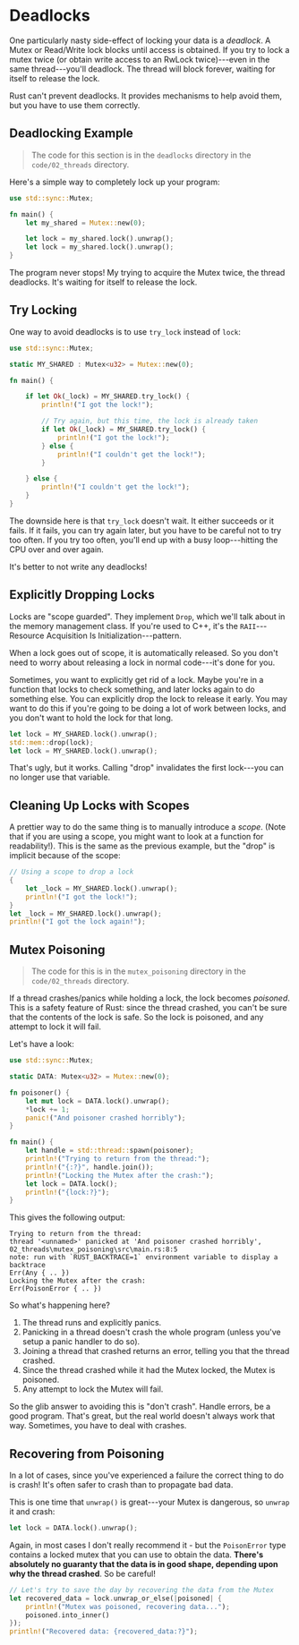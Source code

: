 # Deadlocks

One particularly nasty side-effect of locking your data is a *deadlock*. A Mutex or Read/Write lock blocks until access is obtained. If you try to lock a mutex twice (or obtain write access to an RwLock twice)---even in the same thread---you'll deadlock. The thread will block forever, waiting for itself to release the lock.

Rust can't prevent deadlocks. It provides mechanisms to help avoid them, but you have to use them correctly.

## Deadlocking Example

> The code for this section is in the `deadlocks` directory in the `code/02_threads` directory.

Here's a simple way to completely lock up your program:

```rust
use std::sync::Mutex;

fn main() {
    let my_shared = Mutex::new(0);

    let lock = my_shared.lock().unwrap();
    let lock = my_shared.lock().unwrap();
}
```

The program never stops! My trying to acquire the Mutex twice, the thread deadlocks. It's waiting for itself to release the lock.

## Try Locking

One way to avoid deadlocks is to use `try_lock` instead of `lock`:

```rust
use std::sync::Mutex;

static MY_SHARED : Mutex<u32> = Mutex::new(0);

fn main() {

    if let Ok(_lock) = MY_SHARED.try_lock() {
        println!("I got the lock!");

        // Try again, but this time, the lock is already taken
        if let Ok(_lock) = MY_SHARED.try_lock() {
            println!("I got the lock!");
        } else {
            println!("I couldn't get the lock!");
        }

    } else {
        println!("I couldn't get the lock!");
    }
}
```

The downside here is that `try_lock` doesn't wait. It either succeeds or it fails. If it fails, you can try again later, but you have to be careful not to try too often. If you try too often, you'll end up with a busy loop---hitting the CPU over and over again.

It's better to not write any deadlocks!

## Explicitly Dropping Locks

Locks are "scope guarded". They implement `Drop`, which we'll talk about in the memory management class. If you're used to C++, it's the `RAII`---Resource Acquisition Is Initialization---pattern.

When a lock goes out of scope, it is automatically released. So you don't need to worry about releasing a lock in normal code---it's done for you.

Sometimes, you want to explicitly get rid of a lock. Maybe you're in a function that locks to check something, and later locks again to do something else. You can explicitly drop the lock to release it early. You may want to do this if you're going to be doing a lot of work between locks, and you don't want to hold the lock for that long.

```rust
let lock = MY_SHARED.lock().unwrap();
std::mem::drop(lock);
let lock = MY_SHARED.lock().unwrap();
```

That's ugly, but it works. Calling "drop" invalidates the first lock---you can no longer use that variable.

## Cleaning Up Locks with Scopes

A prettier way to do the same thing is to manually introduce a *scope*. (Note that if you are using a scope, you might want to look at a function for readability!). This is the same as the previous example, but the "drop" is implicit because of the scope:

```rust
// Using a scope to drop a lock
{
    let _lock = MY_SHARED.lock().unwrap();
    println!("I got the lock!");
}
let _lock = MY_SHARED.lock().unwrap();
println!("I got the lock again!");
```

## Mutex Poisoning

> The code for this is in the `mutex_poisoning` directory in the `code/02_threads` directory.

If a thread crashes/panics while holding a lock, the lock becomes *poisoned*. This is a safety feature of Rust: since the thread crashed, you can't be sure that the contents of the lock is safe. So the lock is poisoned, and any attempt to lock it will fail.

Let's have a look:

```rust
use std::sync::Mutex;

static DATA: Mutex<u32> = Mutex::new(0);

fn poisoner() {
    let mut lock = DATA.lock().unwrap();
    *lock += 1;
    panic!("And poisoner crashed horribly");
}

fn main() {
    let handle = std::thread::spawn(poisoner);
    println!("Trying to return from the thread:");
    println!("{:?}", handle.join());
    println!("Locking the Mutex after the crash:");
    let lock = DATA.lock();
    println!("{lock:?}");
}
```

This gives the following output:

```
Trying to return from the thread:
thread '<unnamed>' panicked at 'And poisoner crashed horribly', 02_threads\mutex_poisoning\src\main.rs:8:5
note: run with `RUST_BACKTRACE=1` environment variable to display a backtrace
Err(Any { .. })
Locking the Mutex after the crash:
Err(PoisonError { .. })
```

So what's happening here?

1. The thread runs and explicitly panics.
2. Panicking in a thread doesn't crash the whole program (unless you've setup a panic handler to do so).
3. Joining a thread that crashed returns an error, telling you that the thread crashed.
4. Since the thread crashed while it had the Mutex locked, the Mutex is poisoned.
5. Any attempt to lock the Mutex will fail.

So the glib answer to avoiding this is "don't crash". Handle errors, be a good program. That's great, but the real world doesn't always work that way. Sometimes, you have to deal with crashes.

## Recovering from Poisoning

In a lot of cases, since you've experienced a failure the correct thing to do is crash! It's often safer to crash than to propagate bad data.

This is one time that `unwrap()` is great---your Mutex is dangerous, so `unwrap` it and crash:

```rust
let lock = DATA.lock().unwrap();
```

Again, in most cases I don't really recommend it - but the `PoisonError` type contains a locked mutex that you can use to obtain the data. **There's absolutely no guaranty that the data is in good shape, depending upon why the thread crashed**. So be careful!

```rust
// Let's try to save the day by recovering the data from the Mutex
let recovered_data = lock.unwrap_or_else(|poisoned| {
    println!("Mutex was poisoned, recovering data...");
    poisoned.into_inner()
});
println!("Recovered data: {recovered_data:?}");
```
